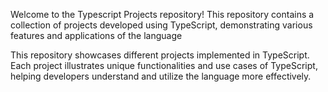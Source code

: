Welcome to the Typescript Projects repository! This repository contains a collection of projects developed using TypeScript, demonstrating various features and applications of the language

This repository showcases different projects implemented in TypeScript. Each project illustrates unique functionalities and use cases of TypeScript, helping developers understand and utilize the language more effectively.
